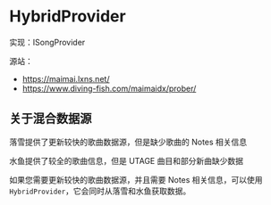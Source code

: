 # HybridProvider

实现：ISongProvider

源站：

- https://maimai.lxns.net/
- https://www.diving-fish.com/maimaidx/prober/

## 关于混合数据源

落雪提供了更新较快的歌曲数据源，但是缺少歌曲的 Notes 相关信息

水鱼提供了较全的歌曲信息，但是 UTAGE 曲目和部分新曲缺少数据

如果您需要更新较快的歌曲数据源，并且需要 Notes 相关信息，可以使用 `HybridProvider`，它会同时从落雪和水鱼获取数据。